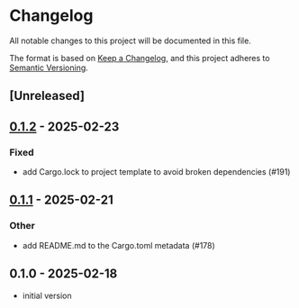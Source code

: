 # Changelog

All notable changes to this project will be documented in this file.

The format is based on [Keep a Changelog](https://keepachangelog.com/en/1.0.0/),
and this project adheres to [Semantic Versioning](https://semver.org/spec/v2.0.0.html).

## [Unreleased]

## [0.1.2](https://github.com/cot-rs/cot/compare/cot-cli-v0.1.1...cot-cli-v0.1.2) - 2025-02-23

### Fixed

- add Cargo.lock to project template to avoid broken dependencies (#191)

## [0.1.1](https://github.com/cot-rs/cot/compare/cot-cli-v0.1.0...cot-cli-v0.1.1) - 2025-02-21

### Other

- add README.md to the Cargo.toml metadata (#178)

## 0.1.0 - 2025-02-18

- initial version
